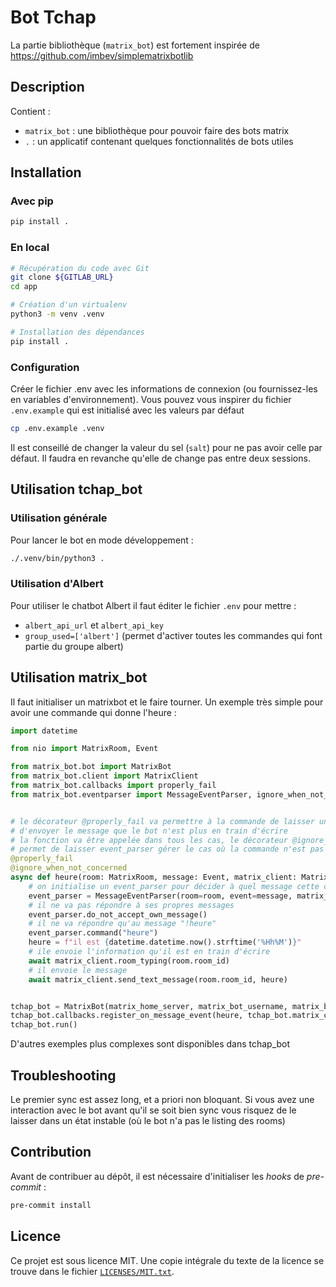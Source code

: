 <!--
SPDX-FileCopyrightText: 2023 Pôle d'Expertise de la Régulation Numérique <contact.peren@finances.gouv.fr>

SPDX-License-Identifier: MIT
-->

Bot Tchap
=========

La partie bibliothèque (`matrix_bot`) est fortement inspirée de https://github.com/imbev/simplematrixbotlib


## Description

Contient :
- `matrix_bot` : une bibliothèque pour pouvoir faire des bots matrix
- `.` : un applicatif contenant quelques fonctionnalités de bots utiles


## Installation


### Avec pip

```bash
pip install .
```


### En local

```bash
# Récupération du code avec Git
git clone ${GITLAB_URL}
cd app

# Création d'un virtualenv
python3 -m venv .venv

# Installation des dépendances
pip install .
```

### Configuration

Créer le fichier .env avec les informations de connexion (ou fournissez-les en variables d'environnement).
Vous pouvez vous inspirer du fichier `.env.example` qui est initialisé avec les valeurs par défaut 

```bash
cp .env.example .venv
```

Il est conseillé de changer la valeur du sel (`salt`) pour ne pas avoir celle par défaut. Il faudra en revanche qu'elle de change pas entre deux sessions.


## Utilisation tchap_bot

### Utilisation générale

Pour lancer le bot en mode développement :


```bash
./.venv/bin/python3 .
```

### Utilisation d'Albert

Pour utiliser le chatbot Albert il faut éditer le fichier `.env` pour mettre :
- `albert_api_url` et `albert_api_key`
- `group_used=['albert']` (permet d'activer toutes les commandes qui font partie du groupe albert)


## Utilisation matrix_bot

Il faut initialiser un matrixbot et le faire tourner. Un exemple très simple pour avoir une commande qui donne l'heure :

```python
import datetime

from nio import MatrixRoom, Event

from matrix_bot.bot import MatrixBot
from matrix_bot.client import MatrixClient
from matrix_bot.callbacks import properly_fail
from matrix_bot.eventparser import MessageEventParser, ignore_when_not_concerned


# le décorateur @properly_fail va permettre à la commande de laisser un message d'erreur si la commande plante et
# d'envoyer le message que le bot n'est plus en train d'écrire
# la fonction va être appelée dans tous les cas, le décorateur @ignore_when_not_concerned 
# permet de laisser event_parser gérer le cas où la commande n'est pas concernée
@properly_fail
@ignore_when_not_concerned
async def heure(room: MatrixRoom, message: Event, matrix_client: MatrixClient):
    # on initialise un event_parser pour décider à quel message cette commande va répondre
    event_parser = MessageEventParser(room=room, event=message, matrix_client=matrix_client)
    # il ne va pas répondre à ses propres messages
    event_parser.do_not_accept_own_message()
    # il ne va répondre qu'au message "!heure"
    event_parser.command("heure")
    heure = f"il est {datetime.datetime.now().strftime('%Hh%M')}"
    # ile envoie l'information qu'il est en train d'écrire
    await matrix_client.room_typing(room.room_id)
    # il envoie le message
    await matrix_client.send_text_message(room.room_id, heure)


tchap_bot = MatrixBot(matrix_home_server, matrix_bot_username, matrix_bot_password)
tchap_bot.callbacks.register_on_message_event(heure, tchap_bot.matrix_client)
tchap_bot.run()
```

D'autres exemples plus complexes sont disponibles dans tchap_bot


## Troubleshooting

Le premier sync est assez long, et a priori non bloquant. Si vous avez une interaction avec le bot avant qu'il se soit bien sync vous risquez de le laisser dans un état instable (où le bot n'a pas le listing des rooms) 

## Contribution


Avant de contribuer au dépôt, il est nécessaire d'initialiser les _hooks_ de _pre-commit_ :

```bash
pre-commit install
```


## Licence

Ce projet est sous licence MIT. Une copie intégrale du texte
de la licence se trouve dans le fichier [`LICENSES/MIT.txt`](LICENSES/MIT.txt).
